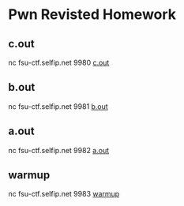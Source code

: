 
# Pwn Revisted Homework


## c.out
nc fsu-ctf.selfip.net 9980
[c.out](c.out)

## b.out
nc fsu-ctf.selfip.net 9981
[b.out](b.out)

## a.out
nc fsu-ctf.selfip.net 9982
[a.out](a.out)

## warmup
nc fsu-ctf.selfip.net 9983
[warmup](warmup)
